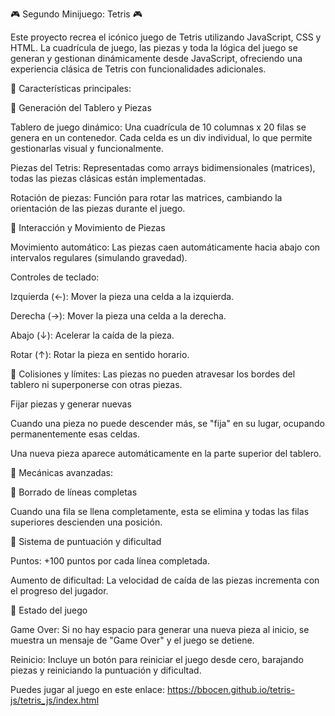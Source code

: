 🎮 Segundo Minijuego: Tetris 🎮

Este proyecto recrea el icónico juego de Tetris utilizando JavaScript, CSS y HTML. La cuadrícula de juego, las piezas y toda la lógica del juego se generan y gestionan dinámicamente desde JavaScript, ofreciendo una experiencia clásica de Tetris con funcionalidades adicionales.

🚀 Características principales:

🔹 Generación del Tablero y Piezas

Tablero de juego dinámico:
Una cuadrícula de 10 columnas x 20 filas se genera en un contenedor. Cada celda es un div individual, lo que permite gestionarlas visual y funcionalmente.

Piezas del Tetris:
Representadas como arrays bidimensionales (matrices), todas las piezas clásicas están implementadas.

Rotación de piezas:
Función para rotar las matrices, cambiando la orientación de las piezas durante el juego.

🔹 Interacción y Movimiento de Piezas

Movimiento automático:
Las piezas caen automáticamente hacia abajo con intervalos regulares (simulando gravedad).

Controles de teclado:

Izquierda (←): Mover la pieza una celda a la izquierda.

Derecha (→): Mover la pieza una celda a la derecha.

Abajo (↓): Acelerar la caída de la pieza.

Rotar (↑): Rotar la pieza en sentido horario.

🔹 Colisiones y límites:
Las piezas no pueden atravesar los bordes del tablero ni superponerse con otras piezas.

Fijar piezas y generar nuevas

Cuando una pieza no puede descender más, se "fija" en su lugar, ocupando permanentemente esas celdas.

Una nueva pieza aparece automáticamente en la parte superior del tablero.

🧩 Mecánicas avanzadas:

🔹 Borrado de líneas completas

Cuando una fila se llena completamente, esta se elimina y todas las filas superiores descienden una posición.

🔹 Sistema de puntuación y dificultad

Puntos:
+100 puntos por cada línea completada.

Aumento de dificultad:
La velocidad de caída de las piezas incrementa con el progreso del jugador.

🔹 Estado del juego

Game Over:
Si no hay espacio para generar una nueva pieza al inicio, se muestra un mensaje de "Game Over" y el juego se detiene.

Reinicio:
Incluye un botón para reiniciar el juego desde cero, barajando piezas y reiniciando la puntuación y dificultad.

Puedes jugar al juego en este enlace: https://bbocen.github.io/tetris-js/tetris_js/index.html
